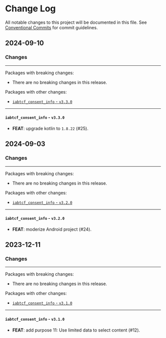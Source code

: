 # Change Log

All notable changes to this project will be documented in this file.
See [Conventional Commits](https://conventionalcommits.org) for commit guidelines.

## 2024-09-10

### Changes

---

Packages with breaking changes:

 - There are no breaking changes in this release.

Packages with other changes:

 - [`iabtcf_consent_info` - `v3.3.0`](#iabtcf_consent_info---v330)

---

#### `iabtcf_consent_info` - `v3.3.0`

 - **FEAT**: upgrade kotlin to `1.8.22` (#25).


## 2024-09-03

### Changes

---

Packages with breaking changes:

 - There are no breaking changes in this release.

Packages with other changes:

 - [`iabtcf_consent_info` - `v3.2.0`](#iabtcf_consent_info---v320)

---

#### `iabtcf_consent_info` - `v3.2.0`

 - **FEAT**: moderize Android project (#24).


## 2023-12-11

### Changes

---

Packages with breaking changes:

 - There are no breaking changes in this release.

Packages with other changes:

 - [`iabtcf_consent_info` - `v3.1.0`](#iabtcf_consent_info---v310)

---

#### `iabtcf_consent_info` - `v3.1.0`

 - **FEAT**: add purpose 11: Use limited data to select content (#12).

